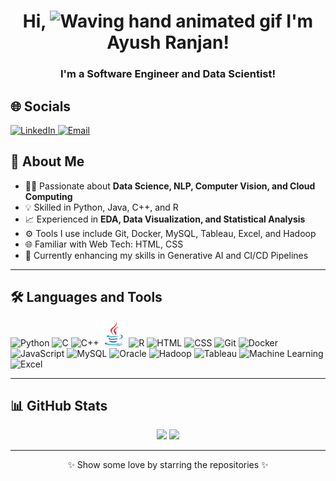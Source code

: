 <h1 align="center"> Hi, <img src="https://raw.githubusercontent.com/nixin72/nixin72/master/wave.gif" alt="Waving hand animated gif" height="45" width="45" /> I'm Ayush Ranjan!</h1>
<h3 align="center">I'm a Software Engineer and Data Scientist!</h3>

## 🌐 Socials

<p align="left">
<a href="https://www.linkedin.com/in/ayush-ranjan/" target="_blank">
  <img src="https://cdn-icons-png.flaticon.com/512/174/174857.png" width="32px" alt="LinkedIn" />
</a>
<a href="mailto:ayushranjan94300@gmail.com" target="_blank">
  <img src="https://cdn-icons-png.flaticon.com/512/281/281769.png" width="32px" alt="Email" />
</a>
</p>


## 💫 About Me

- 👨‍💻 Passionate about **Data Science, NLP, Computer Vision, and Cloud Computing**
- 💡 Skilled in Python, Java, C++, and R  
- 📈 Experienced in **EDA, Data Visualization, and Statistical Analysis**
- ⚙️ Tools I use include Git, Docker, MySQL, Tableau, Excel, and Hadoop  
- 🌐 Familiar with Web Tech: HTML, CSS  
- 🎯 Currently enhancing my skills in Generative AI and CI/CD Pipelines

---

## 🛠️ Languages and Tools

<p>
  <img src="https://img.icons8.com/color/344/python--v1.png" height="40" alt="Python"/>
  <img src="https://upload.wikimedia.org/wikipedia/commons/1/18/C_Programming_Language.svg" height="40" alt="C"/>
  <img src="https://upload.wikimedia.org/wikipedia/commons/1/18/ISO_C%2B%2B_Logo.svg" height="40" alt="C++"/>
  <img src="https://raw.githubusercontent.com/devicons/devicon/master/icons/java/java-original.svg" height="40" alt="Java"/>
  <img src="https://www.vectorlogo.zone/logos/r-project/r-project-icon.svg" height="40" alt="R"/>
  <img src="https://www.vectorlogo.zone/logos/w3_html5/w3_html5-icon.svg" height="40" alt="HTML"/>
  <img src="https://www.vectorlogo.zone/logos/w3_css/w3_css-icon.svg" height="40" alt="CSS"/>
  <img src="https://cdn-icons-png.flaticon.com/512/5968/5968313.png" height="40" alt="Git"/>
  <img src="https://cdn-icons-png.flaticon.com/512/1006/1006771.png" height="40" alt="Docker"/>
  <img src="https://cdn-icons-png.flaticon.com/512/919/919836.png" height="40" alt="JavaScript"/>
  <img src="https://www.vectorlogo.zone/logos/mysql/mysql-icon.svg" height="40" alt="MySQL"/>
  <img src="https://www.vectorlogo.zone/logos/oracle/oracle-icon.svg" height="40" alt="Oracle"/>
  <img src="https://raw.githubusercontent.com/cncf/landscape/master/hosted_logos/apache-hadoop.svg" height="40" alt="Hadoop"/>
  <img src="https://cdn.worldvectorlogo.com/logos/tableau-software.svg" height="40" alt="Tableau"/>
  <img src="https://img.icons8.com/ios-filled/50/000000/artificial-intelligence.png" height="40" alt="Machine Learning"/>
  <img src="https://cdn-icons-png.flaticon.com/512/732/732220.png" height="40" alt="Excel"/>
</p>

---

## 📊 GitHub Stats

<p align="center">
  <img width="48%" src="https://github-readme-stats.vercel.app/api?username=ayushranjan828&show_icons=true&theme=tokyonight" />
  <img width="48%" src="https://github-readme-streak-stats.herokuapp.com/?user=ayushranjan828&theme=tokyonight" />
</p>

---

<p align="center">
✨ Show some love by starring the repositories ✨
</p>
